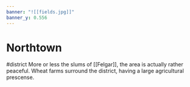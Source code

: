 ```yaml
---
banner: "![[fields.jpg]]"
banner_y: 0.556
---
```


# Northtown
#district 
More or less the slums of [[Felgar]], the area is actually rather peaceful. Wheat farms surround the district, having a large agricultural prescense. 